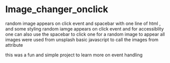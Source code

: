 # Image_changer_onclick
random image appears on click event and spacebar
with one line of html , and some styling 
random iamge appears on click event and for accessiblity one can also use the spacebar to click one for a random image to appear 
all images were used from unsplash 
basic javascript to call the images from attribute 

this was a fun and simple project to learn more on event handling 
